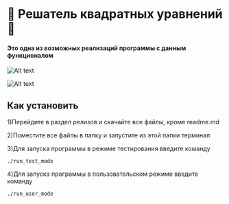 # :muscle: Решатель квадратных уравнений :muscle:
#### Это одна из возможных реализаций программы с данным функционалом
![Alt text](image-2.png)

![Alt text](image-1.png)
## Как установить
1)Перейдите в раздел релизов и скачайте все файлы, кроме readme.md

2)Поместите все файлы в папку и запустите из этой папки терминал

3)Для запуска программы в режиме тестирования введите команду

 ``./run_test_mode``

4)Для запуска программы в пользовательском режиме введите команду

``./run_user_mode``

